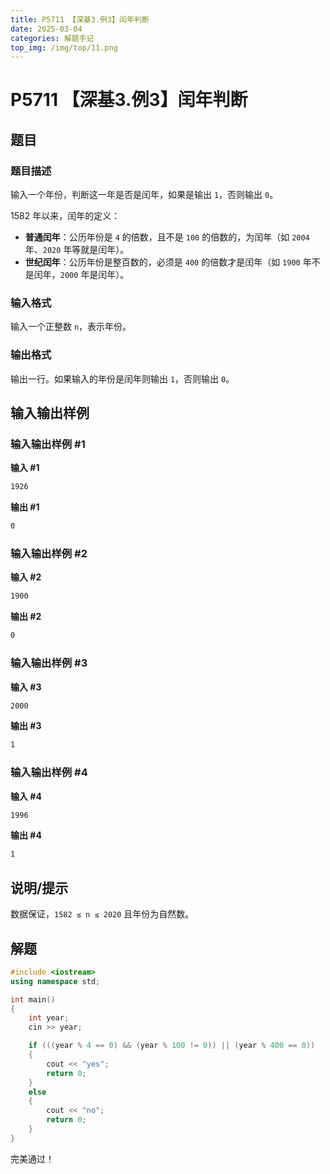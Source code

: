 ```yaml
---
title: P5711 【深基3.例3】闰年判断
date: 2025-03-04
categories: 解题手记
top_img: /img/top/11.png
---
```


# P5711 【深基3.例3】闰年判断

## 题目

### 题目描述

输入一个年份，判断这一年是否是闰年，如果是输出 `1`，否则输出 `0`。

1582 年以来，闰年的定义：

- **普通闰年**：公历年份是 `4` 的倍数，且不是 `100` 的倍数的，为闰年（如 `2004` 年、`2020` 年等就是闰年）。
- **世纪闰年**：公历年份是整百数的，必须是 `400` 的倍数才是闰年（如 `1900` 年不是闰年，`2000` 年是闰年）。

### 输入格式

输入一个正整数 `n`，表示年份。

### 输出格式

输出一行。如果输入的年份是闰年则输出 `1`，否则输出 `0`。

## 输入输出样例

### 输入输出样例 #1

**输入 #1**
```txt
1926
```

**输出 #1**
```txt
0
```

### 输入输出样例 #2

**输入 #2**
```txt
1900
```

**输出 #2**
```txt
0
```

### 输入输出样例 #3

**输入 #3**
```txt
2000
```

**输出 #3**
```txt
1
```

### 输入输出样例 #4

**输入 #4**
```txt
1996
```

**输出 #4**
```txt
1
```

## 说明/提示

数据保证，`1582 ≤ n ≤ 2020` 且年份为自然数。



## 解题

```cpp
#include <iostream>
using namespace std;

int main()
{
    int year;
    cin >> year;

    if (((year % 4 == 0) && (year % 100 != 0)) || (year % 400 == 0))
    {
        cout << "yes";
        return 0;
    }
    else
    {
        cout << "no";
        return 0;
    }
}
```

完美通过！
